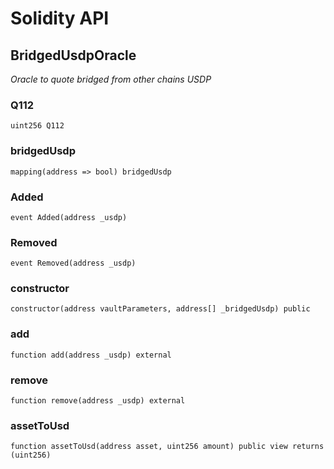 # Solidity API

## BridgedUsdpOracle

_Oracle to quote bridged from other chains USDP_

### Q112

```solidity
uint256 Q112
```

### bridgedUsdp

```solidity
mapping(address => bool) bridgedUsdp
```

### Added

```solidity
event Added(address _usdp)
```

### Removed

```solidity
event Removed(address _usdp)
```

### constructor

```solidity
constructor(address vaultParameters, address[] _bridgedUsdp) public
```

### add

```solidity
function add(address _usdp) external
```

### remove

```solidity
function remove(address _usdp) external
```

### assetToUsd

```solidity
function assetToUsd(address asset, uint256 amount) public view returns (uint256)
```

